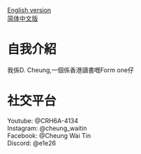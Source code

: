 <a href="http://cheungwt.uk/zh-hk/" target="_blank">English version</a><br>
<a href="http://cheungwt.uk/zh-cn/" target="_blank">简体中文版</a><br>
# 自我介紹
我係D. Cheung,一個係香港讀書嘅Form one仔
# 社交平台
Youtube: @CRH6A-4134<br>Instagram: @cheung_waitin<br>Facebook: @Cheung Wai Tin<br>Discord: @e1e26
